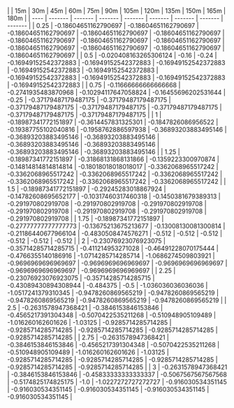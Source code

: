 | | 15m | 30m | 45m | 60m | 75m | 90m | 105m | 120m | 135m | 150m | 165m | 180m | 
| ---- | ------- | ------- | ------- | ------- | ------- | ------- | ------- | ------- |
| 0.25 | -0.18604651162790697 | -0.18604651162790697 | -0.18604651162790697 | -0.18604651162790697 | -0.18604651162790697 | -0.18604651162790697 | -0.18604651162790697 | -0.18604651162790697 | -0.18604651162790697 | -0.18604651162790697 | -0.18604651162790697 | -0.18604651162790697 | 
| 0.5 | -0.020408163265306124 | -0.16 | -0.24 | -0.16949152542372883 | -0.16949152542372883 | -0.16949152542372883 | -0.16949152542372883 | -0.16949152542372883 | -0.16949152542372883 | -0.16949152542372883 | -0.16949152542372883 | -0.16949152542372883 | 
| 0.75 | -0.11666666666666668 | -0.2741935483870968 | -0.10294117647058824 | -0.16455696202531644 | -0.25 | -0.37179487179487175 | -0.37179487179487175 | -0.37179487179487175 | -0.37179487179487175 | -0.37179487179487175 | -0.37179487179487175 | -0.37179487179487175 | 
| 1 | -0.18987341772151897 | -0.3614457831325301 | -0.1847826086956522 | -0.19387755102040816 | -0.1958762886597938 | -0.36893203883495146 | -0.36893203883495146 | -0.36893203883495146 | -0.36893203883495146 | -0.36893203883495146 | -0.36893203883495146 | -0.36893203883495146 | 
| 1.25 | -0.18987341772151897 | -0.31868131868131866 | -0.1359223300970874 | -0.14814814814814814 | -0.18018018018018017 | -0.3362068965517242 | -0.3362068965517242 | -0.3362068965517242 | -0.3362068965517242 | -0.3362068965517242 | -0.3362068965517242 | -0.3362068965517242 | 
| 1.5 | -0.18987341772151897 | -0.29245283018867924 | -0.14782608695652177 | -0.10317460317460318 | -0.1450381679389313 | -0.291970802919708 | -0.291970802919708 | -0.291970802919708 | -0.291970802919708 | -0.291970802919708 | -0.291970802919708 | -0.291970802919708 | 
| 1.75 | -0.18987341772151897 | -0.27777777777777773 | -0.13675213675213677 | -0.13008130081300814 | -0.21186440677966104 | -0.4830508474576271 | -0.512 | -0.512 | -0.512 | -0.512 | -0.512 | -0.512 | 
| 2 | -0.23076923076923075 | -0.35714285714285715 | -0.411214953271028 | -0.46491228070175444 | -0.4766355140186916 | -1.0714285714285714 | -1.0686274509803921 | -0.9696969696969697 | -0.9696969696969697 | -0.9696969696969697 | -0.9696969696969697 | -0.9696969696969697 | 
| 2.25 | -0.23076923076923075 | -0.35714285714285715 | -0.43089430894308944 | -0.484375 | -0.5 | -1.036036036036036 | -1.0517241379310345 | -0.9478260869565219 | -0.9478260869565219 | -0.9478260869565219 | -0.9478260869565219 | -0.9478260869565219 | 
| 2.5 | -0.2631578947368421 | -0.3846153846153846 | -0.4565217391304348 | -0.5070422535211268 | -0.510948905109489 | -1.016260162601626 | -1.03125 | -0.9285714285714285 | -0.9285714285714285 | -0.9285714285714285 | -0.9285714285714285 | -0.9285714285714285 | 
| 2.75 | -0.2631578947368421 | -0.3846153846153846 | -0.4565217391304348 | -0.5070422535211268 | -0.510948905109489 | -1.016260162601626 | -1.03125 | -0.9285714285714285 | -0.9285714285714285 | -0.9285714285714285 | -0.9285714285714285 | -0.9285714285714285 | 
| 3 | -0.2631578947368421 | -0.3846153846153846 | -0.45833333333333337 | -0.5067567567567568 | -0.5174825174825175 | -1.0 | -1.0227272727272727 | -0.916030534351145 | -0.916030534351145 | -0.916030534351145 | -0.916030534351145 | -0.916030534351145 | 
